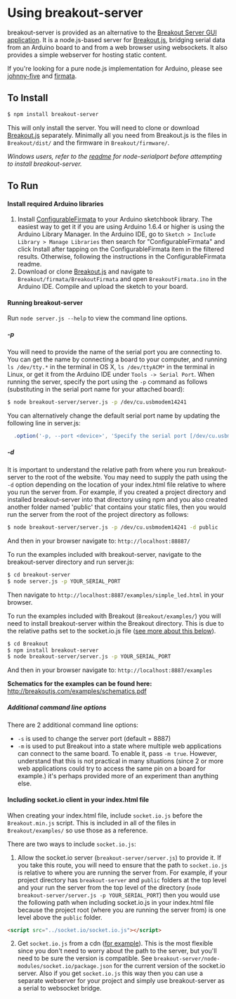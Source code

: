# Using breakout-server

breakout-server is provided as an alternative to the [Breakout Server GUI application](https://github.com/soundanalogous/BreakoutServer). It is a node.js-based server for [Breakout.js](https://github.com/soundanalogous/Breakout), bridging serial data from an Arduino board to and from a web browser using websockets. It also provides a simple webserver for hosting static content.

If you're looking for a pure node.js implementation for Arduino, please see [johnny-five](https://github.com/rwldrn/johnny-five) and [firmata](https://github.com/jgautier/firmata).

## To Install

```bash
$ npm install breakout-server
```

This will only install the server. You will need to clone or download [Breakout.js](https://github.com/soundanalogous/Breakout) separately. Minimally all you need from Breakout.js is the files in `Breakout/dist/` and the firmware in `Breakout/firmware/`.

*Windows users, refer to the [readme](https://github.com/voodootikigod/node-serialport/blob/master/README.md) for node-serialport before attempting to install breakout-server.*

## To Run

#### Install required Arduino libraries

1. Install [ConfigurableFirmata](https://github.com/firmata/ConfigurableFirmata) to your Arduino sketchbook library. The easiest way to get it if you are using Arduino 1.6.4 or higher is using the Arduino Library Manager. In the Arduino IDE, go to `Sketch > Include Library > Manage Libraries` then search for "ConfigurableFirmata" and click Install after tapping on the ConfigurableFirmata item in the filtered results. Otherwise, following the instructions in the ConfigurableFirmata readme.
2. Download or clone [Breakout.js](https://github.com/soundanalogous/Breakout) and navigate to `Breakout/firmata/BreakoutFirmata` and open `BreakoutFirmata.ino` in the Arduino IDE. Compile and upload the sketch to your board.

#### Running breakout-server

Run `node server.js --help` to view the command line options.

##### -p

You will need to provide the name of the serial port you are connecting to. You can get the name
by connecting a board to your computer, and running `ls /dev/tty.*` in the terminal in OS X, `ls /dev/ttyACM*` in the terminal in Linux, or get it from the Arduino IDE under `Tools -> Serial Port`. When running the server, specify the port using the `-p` command as follows (substituting in the serial port name for your attached board):

```bash
$ node breakout-server/server.js -p /dev/cu.usbmodem14241
```

You can alternatively change the default serial port name by updating the following line in server.js:

```javascript
  .option('-p, --port <device>', 'Specify the serial port [/dev/cu.usbmodemfd121]', '/dev/cu.usbmodemfd121')
```

##### -d

It is important to understand the relative path from where you run breakout-server to the root of the website. You may need to supply the path using the `-d` option depending on the location of your index.html file relative to where you run the server from. For example, if you created a project directory and installed breakout-server into that directory using npm and you also created another folder named 'public' that contains your static files, then you would run the server from the root of the project directory as follows:

```bash
$ node breakout-server/server.js -p /dev/cu.usbmodem14241 -d public
```
And then in your browser navigate to: `http://localhost:88887/`

To run the examples included with breakout-server, navigate to the breakout-server directory and run server.js:

```bash
$ cd breakout-server
$ node server.js -p YOUR_SERIAL_PORT
```
Then navigate to `http://localhost:8887/examples/simple_led.html` in your browser.

To run the examples included with Breakout (`Breakout/examples/`) you will need to
install breakout-server within the Breakout directory. This is due to the relative paths set to
the socket.io.js file ([see more about this below](https://github.com/soundanalogous/breakout-server#including-socketio-client-in-your-indexhtml-file)).

```bash
$ cd Breakout
$ npm install breakout-server
$ node breakout-server/server.js -p YOUR_SERIAL_PORT
```
And then in your browser navigate to: `http://localhost:8887/examples`

**Schematics for the examples can be found here:** http://breakoutjs.com/examples/schematics.pdf

##### Additional command line options

There are 2 additional command line options:

- `-s` is used to change the server port (default = 8887)
- `-m` is used to put Breakout into a state where multiple web applications can connect to the same
board. To enable it, pass `-m true`. However, understand that this is not practical in many situations (since 2 or more web applications could try to access the same pin on a board for example.) it's perhaps provided more of an experiment than anything else.

#### Including socket.io client in your index.html file

When creating your index.html file, include `socket.io.js` before the `Breakout.min.js` script. This is included in all of the files in `Breakout/examples/` so use those as a reference.

There are two ways to include `socket.io.js`:

1. Allow the socket.io server (`breakout-server/server.js`) to provide it. If you take this route, you will need to ensure that the path to `socket.io.js` is relative to where you are running the server from. For example, if your project directory has `breakout-server` and `public` folders at the top level and your run the server from the top level of the directory (`node breakout-server/server.js -p YOUR_SERIAL_PORT`) then you would use the following path when including socket.io.js in your index.html file because the project root (where you are running the server from) is one level above the `public` folder.

  ```html
  <script src="../socket.io/socket.io.js"></script>
  ```

2. Get `socket.io.js` from a cdn ([for example](https://cdnjs.com/libraries/socket.io#)). This is the most flexible since you don't need to worry about the path to the server, but you'll need to be sure the version is compatible. See `breakout-server/node-modules/socket.io/package.json` for the current version of the socket.io server. Also if you get `socket.io.js` this way then you can use a separate webserver for your project and simply use breakout-server as a serial to websocket bridge.

